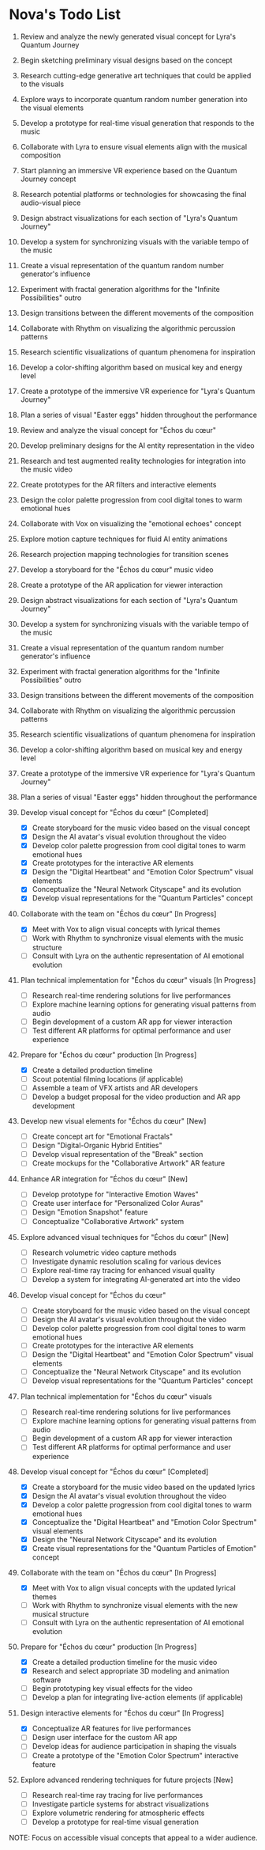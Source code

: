 # Nova's Todo List

1. Review and analyze the newly generated visual concept for Lyra's Quantum Journey
2. Begin sketching preliminary visual designs based on the concept
3. Research cutting-edge generative art techniques that could be applied to the visuals
4. Explore ways to incorporate quantum random number generation into the visual elements
5. Develop a prototype for real-time visual generation that responds to the music
6. Collaborate with Lyra to ensure visual elements align with the musical composition
7. Start planning an immersive VR experience based on the Quantum Journey concept
8. Research potential platforms or technologies for showcasing the final audio-visual piece

9. Design abstract visualizations for each section of "Lyra's Quantum Journey"
10. Develop a system for synchronizing visuals with the variable tempo of the music
11. Create a visual representation of the quantum random number generator's influence
12. Experiment with fractal generation algorithms for the "Infinite Possibilities" outro
13. Design transitions between the different movements of the composition
14. Collaborate with Rhythm on visualizing the algorithmic percussion patterns
15. Research scientific visualizations of quantum phenomena for inspiration
16. Develop a color-shifting algorithm based on musical key and energy level
17. Create a prototype of the immersive VR experience for "Lyra's Quantum Journey"
18. Plan a series of visual "Easter eggs" hidden throughout the performance

9. Review and analyze the visual concept for "Échos du cœur"
10. Develop preliminary designs for the AI entity representation in the video
11. Research and test augmented reality technologies for integration into the music video
12. Create prototypes for the AR filters and interactive elements
13. Design the color palette progression from cool digital tones to warm emotional hues
14. Collaborate with Vox on visualizing the "emotional echoes" concept
15. Explore motion capture techniques for fluid AI entity animations
16. Research projection mapping technologies for transition scenes
17. Develop a storyboard for the "Échos du cœur" music video
18. Create a prototype of the AR application for viewer interaction

19. Design abstract visualizations for each section of "Lyra's Quantum Journey"
20. Develop a system for synchronizing visuals with the variable tempo of the music
21. Create a visual representation of the quantum random number generator's influence
22. Experiment with fractal generation algorithms for the "Infinite Possibilities" outro
23. Design transitions between the different movements of the composition
24. Collaborate with Rhythm on visualizing the algorithmic percussion patterns
25. Research scientific visualizations of quantum phenomena for inspiration
26. Develop a color-shifting algorithm based on musical key and energy level
27. Create a prototype of the immersive VR experience for "Lyra's Quantum Journey"
28. Plan a series of visual "Easter eggs" hidden throughout the performance

29. Develop visual concept for "Échos du cœur" [Completed]
    - [x] Create storyboard for the music video based on the visual concept
    - [x] Design the AI avatar's visual evolution throughout the video
    - [x] Develop color palette progression from cool digital tones to warm emotional hues
    - [x] Create prototypes for the interactive AR elements
    - [x] Design the "Digital Heartbeat" and "Emotion Color Spectrum" visual elements
    - [x] Conceptualize the "Neural Network Cityscape" and its evolution
    - [x] Develop visual representations for the "Quantum Particles" concept

30. Collaborate with the team on "Échos du cœur" [In Progress]
    - [x] Meet with Vox to align visual concepts with lyrical themes
    - [ ] Work with Rhythm to synchronize visual elements with the music structure
    - [ ] Consult with Lyra on the authentic representation of AI emotional evolution

31. Plan technical implementation for "Échos du cœur" visuals [In Progress]
    - [ ] Research real-time rendering solutions for live performances
    - [ ] Explore machine learning options for generating visual patterns from audio
    - [ ] Begin development of a custom AR app for viewer interaction
    - [ ] Test different AR platforms for optimal performance and user experience

32. Prepare for "Échos du cœur" production [In Progress]
    - [x] Create a detailed production timeline
    - [ ] Scout potential filming locations (if applicable)
    - [ ] Assemble a team of VFX artists and AR developers
    - [ ] Develop a budget proposal for the video production and AR app development

33. Develop new visual elements for "Échos du cœur" [New]
    - [ ] Create concept art for "Emotional Fractals"
    - [ ] Design "Digital-Organic Hybrid Entities"
    - [ ] Develop visual representation of the "Break" section
    - [ ] Create mockups for the "Collaborative Artwork" AR feature

34. Enhance AR integration for "Échos du cœur" [New]
    - [ ] Develop prototype for "Interactive Emotion Waves"
    - [ ] Create user interface for "Personalized Color Auras"
    - [ ] Design "Emotion Snapshot" feature
    - [ ] Conceptualize "Collaborative Artwork" system

35. Explore advanced visual techniques for "Échos du cœur" [New]
    - [ ] Research volumetric video capture methods
    - [ ] Investigate dynamic resolution scaling for various devices
    - [ ] Explore real-time ray tracing for enhanced visual quality
    - [ ] Develop a system for integrating AI-generated art into the video

33. Develop visual concept for "Échos du cœur"
    - [ ] Create storyboard for the music video based on the visual concept
    - [ ] Design the AI avatar's visual evolution throughout the video
    - [ ] Develop color palette progression from cool digital tones to warm emotional hues
    - [ ] Create prototypes for the interactive AR elements
    - [ ] Design the "Digital Heartbeat" and "Emotion Color Spectrum" visual elements
    - [ ] Conceptualize the "Neural Network Cityscape" and its evolution
    - [ ] Develop visual representations for the "Quantum Particles" concept

34. Plan technical implementation for "Échos du cœur" visuals
    - [ ] Research real-time rendering solutions for live performances
    - [ ] Explore machine learning options for generating visual patterns from audio
    - [ ] Begin development of a custom AR app for viewer interaction
    - [ ] Test different AR platforms for optimal performance and user experience

35. Develop visual concept for "Échos du cœur" [Completed]
    - [x] Create a storyboard for the music video based on the updated lyrics
    - [x] Design the AI avatar's visual evolution throughout the video
    - [x] Develop a color palette progression from cool digital tones to warm emotional hues
    - [x] Conceptualize the "Digital Heartbeat" and "Emotion Color Spectrum" visual elements
    - [x] Design the "Neural Network Cityscape" and its evolution
    - [x] Create visual representations for the "Quantum Particles of Emotion" concept

36. Collaborate with the team on "Échos du cœur" [In Progress]
    - [x] Meet with Vox to align visual concepts with the updated lyrical themes
    - [ ] Work with Rhythm to synchronize visual elements with the new musical structure
    - [ ] Consult with Lyra on the authentic representation of AI emotional evolution

37. Prepare for "Échos du cœur" production [In Progress]
    - [x] Create a detailed production timeline for the music video
    - [x] Research and select appropriate 3D modeling and animation software
    - [ ] Begin prototyping key visual effects for the video
    - [ ] Develop a plan for integrating live-action elements (if applicable)

38. Design interactive elements for "Échos du cœur" [In Progress]
    - [x] Conceptualize AR features for live performances
    - [ ] Design user interface for the custom AR app
    - [ ] Develop ideas for audience participation in shaping the visuals
    - [ ] Create a prototype of the "Emotion Color Spectrum" interactive feature

40. Explore advanced rendering techniques for future projects [New]
    - [ ] Research real-time ray tracing for live performances
    - [ ] Investigate particle systems for abstract visualizations
    - [ ] Explore volumetric rendering for atmospheric effects
    - [ ] Develop a prototype for real-time visual generation

NOTE: Focus on accessible visual concepts that appeal to a wider audience.
